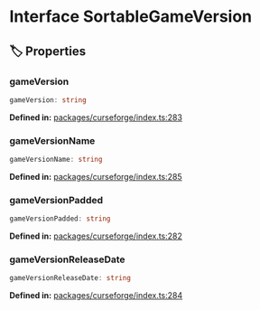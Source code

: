 # Interface SortableGameVersion

## 🏷️ Properties

### gameVersion

```ts
gameVersion: string
```
<p style="font-size: 14px; color: var(--vp-c-text-2)">
<strong>Defined in:</strong> <a href="https://github.com/voxelum/minecraft-launcher-core-node/blob/master/packages/curseforge/index.ts#L283" target="_blank" rel="noreferrer">packages/curseforge/index.ts:283</a>
</p>


### gameVersionName

```ts
gameVersionName: string
```
<p style="font-size: 14px; color: var(--vp-c-text-2)">
<strong>Defined in:</strong> <a href="https://github.com/voxelum/minecraft-launcher-core-node/blob/master/packages/curseforge/index.ts#L285" target="_blank" rel="noreferrer">packages/curseforge/index.ts:285</a>
</p>


### gameVersionPadded

```ts
gameVersionPadded: string
```
<p style="font-size: 14px; color: var(--vp-c-text-2)">
<strong>Defined in:</strong> <a href="https://github.com/voxelum/minecraft-launcher-core-node/blob/master/packages/curseforge/index.ts#L282" target="_blank" rel="noreferrer">packages/curseforge/index.ts:282</a>
</p>


### gameVersionReleaseDate

```ts
gameVersionReleaseDate: string
```
<p style="font-size: 14px; color: var(--vp-c-text-2)">
<strong>Defined in:</strong> <a href="https://github.com/voxelum/minecraft-launcher-core-node/blob/master/packages/curseforge/index.ts#L284" target="_blank" rel="noreferrer">packages/curseforge/index.ts:284</a>
</p>


